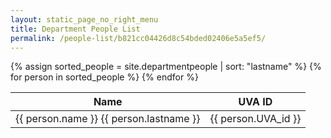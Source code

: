 ```yaml
---
layout: static_page_no_right_menu
title: Department People List
permalink: /people-list/b821cc04426d8c54bded02406e5a5ef5/
---
```


<div class="col-md-4">
<table class="table table-striped">
  <thead>
    <tr>
      <th>Name</th>
      <th>UVA ID</th>
    </tr>
  </thead>
  <tbody>
    {% assign sorted_people = site.departmentpeople | sort: "lastname" %}
    {% for person in sorted_people %}
      <tr>
        <td>{{ person.name }} {{ person.lastname }}</td>
        <td>{{ person.UVA_id }}</td>
      </tr>
    {% endfor %}
  </tbody>
</table>
</div>